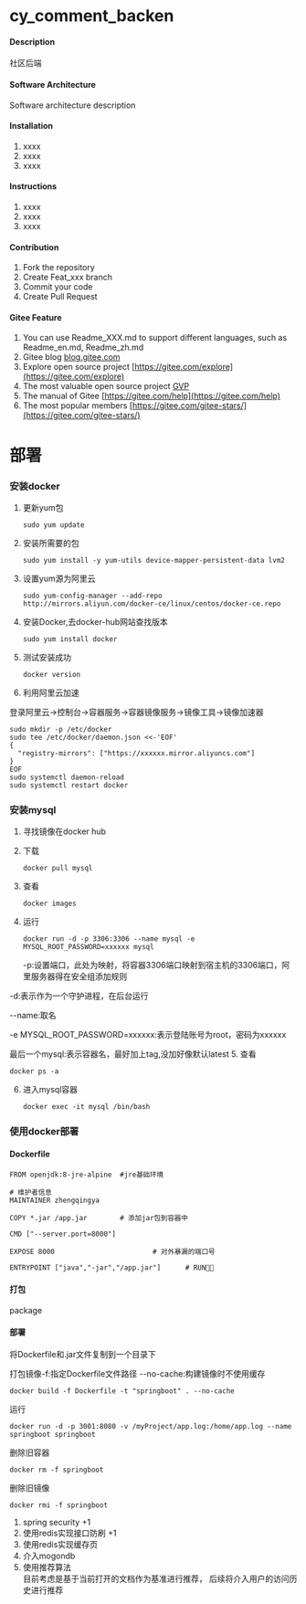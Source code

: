# cy_comment_backen

#### Description

社区后端

#### Software Architecture

Software architecture description

#### Installation

1. xxxx
2. xxxx
3. xxxx

#### Instructions

1. xxxx
2. xxxx
3. xxxx

#### Contribution

1. Fork the repository
2. Create Feat_xxx branch
3. Commit your code
4. Create Pull Request

#### Gitee Feature

1. You can use Readme\_XXX.md to support different languages, such as Readme\_en.md, Readme\_zh.md
2. Gitee blog [blog.gitee.com](https://blog.gitee.com)
3. Explore open source project [https://gitee.com/explore](https://gitee.com/explore)
4. The most valuable open source project [GVP](https://gitee.com/gvp)
5. The manual of Gitee [https://gitee.com/help](https://gitee.com/help)
6. The most popular members  [https://gitee.com/gitee-stars/](https://gitee.com/gitee-stars/)

# 部署

### 安装docker

1. 更新yum包
   
   ```shell
   sudo yum update
   ```
2. 安装所需要的包
   
   ```shell
   sudo yum install -y yum-utils device-mapper-persistent-data lvm2
   ```
3. 设置yum源为阿里云
   
   ```shell
   sudo yum-config-manager --add-repo http://mirrors.aliyun.com/docker-ce/linux/centos/docker-ce.repo
   ```
4. 安装Docker,去docker-hub网站查找版本
   
   ```shell
   sudo yum install docker
   ```
5. 测试安装成功
   
   ```shell
   docker version
   ```
6. 利用阿里云加速

登录阿里云->控制台->容器服务->容器镜像服务->镜像工具->镜像加速器

```shell
sudo mkdir -p /etc/docker
sudo tee /etc/docker/daemon.json <<-'EOF'
{
  "registry-mirrors": ["https://xxxxxx.mirror.aliyuncs.com"]
}
EOF
sudo systemctl daemon-reload
sudo systemctl restart docker
```

### 安装mysql

1. 寻找镜像在docker hub
2. 下载
   
   ```shell
   docker pull mysql
   ```
3. 查看
   
   ```shell
   docker images
   ```
4. 运行
   
   ```shell
   docker run -d -p 3306:3306 --name mysql -e MYSQL_ROOT_PASSWORD=xxxxxx mysql
   ```
   
   -p:设置端口，此处为映射，将容器3306端口映射到宿主机的3306端口，阿里服务器得在安全组添加规则

-d:表示作为一个守护进程，在后台运行

--name:取名

-e MYSQL_ROOT_PASSWORD=xxxxxx:表示登陆账号为root，密码为xxxxxx

最后一个mysql:表示容器名，最好加上tag,没加好像默认latest
5. 查看

```shell
docker ps -a
```

6. 进入mysql容器
   
   ```shell
   docker exec -it mysql /bin/bash
   ```

### 使用docker部署

#### Dockerfile

```shell
FROM openjdk:8-jre-alpine  #jre基础环境

# 维护者信息
MAINTAINER zhengqingya

COPY *.jar /app.jar        # 添加jar包到容器中

CMD ["--server.port=8000"]

EXPOSE 8000                        # 对外暴漏的端口号

ENTRYPOINT ["java","-jar","/app.jar"]      # RUN🏃🏃
```

#### 打包

package

#### 部署

将Dockerfile和.jar文件复制到一个目录下

打包镜像-f:指定Dockerfile文件路径 --no-cache:构建镜像时不使用缓存

```shell
docker build -f Dockerfile -t "springboot" . --no-cache
```

运行

```shell
docker run -d -p 3001:8080 -v /myProject/app.log:/home/app.log --name springboot springboot
```

删除旧容器

```shell
docker rm -f springboot
```

删除旧镜像

```shell
docker rmi -f springboot
```

1. spring security      +1
2. 使用redis实现接口防刷  +1
3. 使用redis实现缓存页     
4. 介入mogondb
5. 使用推荐算法  
   目前考虑是基于当前打开的文档作为基准进行推荐，
   后续将介入用户的访问历史进行推荐
